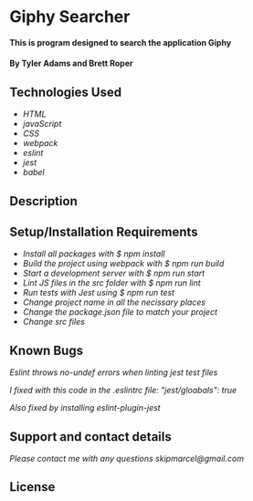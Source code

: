 # Giphy Searcher

#### This is program designed to search the application Giphy

#### By Tyler Adams and Brett Roper

## Technologies Used

- _HTML_
- _javaScript_
- _CSS_
- _webpack_
- _eslint_
- _jest_
- _babel_

## Description

## Setup/Installation Requirements

- _Install all packages with $ npm install_
- _Build the project using webpack with $ npm run build_
- _Start a development server with $ npm run start_
- _Lint JS files in the src folder with $ npm run lint_
- _Run tests with Jest using $ npm run test_
- _Change project name in all the necissary places_
- _Change the package.json file to match your project_
- _Change src files_

## Known Bugs

_Eslint throws no-undef errors when linting jest test files_

_I fixed with this code in the .eslintrc file: "jest/gloabals": true_

_Also fixed by installing eslint-plugin-jest_

## Support and contact details

_Please contact me with any questions skipmarcel@gmail.com_

## License
